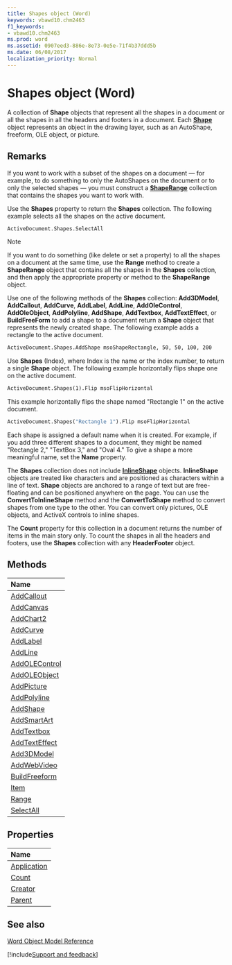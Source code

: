 ```yaml
---
title: Shapes object (Word)
keywords: vbawd10.chm2463
f1_keywords:
- vbawd10.chm2463
ms.prod: word
ms.assetid: 0907eed3-886e-8e73-0e5e-71f4b37ddd5b
ms.date: 06/08/2017
localization_priority: Normal
---
```



# Shapes object (Word)

A collection of  **Shape** objects that represent all the shapes in a document or all the shapes in all the headers and footers in a document. Each **[Shape](Word.Shape.md)** object represents an object in the drawing layer, such as an AutoShape, freeform, OLE object, or picture.


## Remarks

If you want to work with a subset of the shapes on a document — for example, to do something to only the AutoShapes on the document or to only the selected shapes — you must construct a  **[ShapeRange](Word.shaperange.md)** collection that contains the shapes you want to work with.

Use the  **Shapes** property to return the **Shapes** collection. The following example selects all the shapes on the active document.




```vb
ActiveDocument.Shapes.SelectAll
```


> [!NOTE] 
> If you want to do something (like delete or set a property) to all the shapes on a document at the same time, use the  **Range** method to create a **ShapeRange** object that contains all the shapes in the **Shapes** collection, and then apply the appropriate property or method to the **ShapeRange** object.

Use one of the following methods of the  **Shapes** collection: **Add3DModel**, **AddCallout**, **AddCurve**, **AddLabel**, **AddLine**, **AddOleControl**, **AddOleObject**, **AddPolyline**, **AddShape**, **AddTextbox**, **AddTextEffect**, or **BuildFreeForm** to add a shape to a document return a **Shape** object that represents the newly created shape. The following example adds a rectangle to the active document.




```vb
ActiveDocument.Shapes.AddShape msoShapeRectangle, 50, 50, 100, 200
```

Use  **Shapes** (Index), where Index is the name or the index number, to return a single **Shape** object. The following example horizontally flips shape one on the active document.




```vb
ActiveDocument.Shapes(1).Flip msoFlipHorizontal
```

This example horizontally flips the shape named "Rectangle 1" on the active document.




```vb
ActiveDocument.Shapes("Rectangle 1").Flip msoFlipHorizontal
```

Each shape is assigned a default name when it is created. For example, if you add three different shapes to a document, they might be named "Rectangle 2," "TextBox 3," and "Oval 4." To give a shape a more meaningful name, set the  **Name** property.

The  **Shapes** collection does not include **[InlineShape](Word.InlineShape.md)** objects. **InlineShape** objects are treated like characters and are positioned as characters within a line of text. **Shape** objects are anchored to a range of text but are free-floating and can be positioned anywhere on the page. You can use the **ConvertToInlineShape** method and the **ConvertToShape** method to convert shapes from one type to the other. You can convert only pictures, OLE objects, and ActiveX controls to inline shapes.

The  **Count** property for this collection in a document returns the number of items in the main story only. To count the shapes in all the headers and footers, use the **Shapes** collection with any **HeaderFooter** object.


## Methods



|Name|
|:-----|
|[AddCallout](Word.Shapes.AddCallout.md)|
|[AddCanvas](Word.Shapes.AddCanvas.md)|
|[AddChart2](Word.shapes.addchart2.md)|
|[AddCurve](Word.Shapes.AddCurve.md)|
|[AddLabel](Word.Shapes.AddLabel.md)|
|[AddLine](Word.Shapes.AddLine.md)|
|[AddOLEControl](Word.Shapes.AddOLEControl.md)|
|[AddOLEObject](Word.Shapes.AddOLEObject.md)|
|[AddPicture](Word.Shapes.AddPicture.md)|
|[AddPolyline](Word.Shapes.AddPolyline.md)|
|[AddShape](Word.Shapes.AddShape.md)|
|[AddSmartArt](Word.Shapes.AddSmartArt.md)|
|[AddTextbox](Word.Shapes.AddTextbox.md)|
|[AddTextEffect](Word.Shapes.AddTextEffect.md)|
|[Add3DModel](Word.Shapes.Add3DModel.md)|
|[AddWebVideo](Word.shapes.addwebvideo.md)|
|[BuildFreeform](Word.Shapes.BuildFreeform.md)|
|[Item](Word.Shapes.Item.md)|
|[Range](Word.Shapes.Range.md)|
|[SelectAll](Word.Shapes.SelectAll.md)|

## Properties



|Name|
|:-----|
|[Application](Word.Shapes.Application.md)|
|[Count](Word.Shapes.Count.md)|
|[Creator](Word.Shapes.Creator.md)|
|[Parent](Word.Shapes.Parent.md)|

## See also


[Word Object Model Reference](overview/Word/object-model.md)

[!include[Support and feedback](~/includes/feedback-boilerplate.md)]
